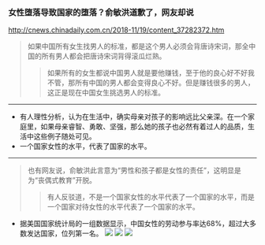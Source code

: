 ### 女性堕落导致国家的堕落？俞敏洪道歉了，网友却说
http://cnews.chinadaily.com.cn/2018-11/19/content_37282372.htm
>如果中国所有女生找男人的标准，都是这个男人必须会背唐诗宋词，那全中国的所有男人都会把唐诗宋词背得滚瓜烂熟。
>>如果所有的女生都说中国男人就是要他赚钱，至于他的良心好不好我不管，那所有中国的男人都会变得良心不好。但是赚钱很多的男人，这正是现在中国女生挑选男人的标准。
---
- 有人理性分析，认为在生活中，确实母亲对孩子的影响远比父亲深。在一个家庭里，如果母亲睿智、勇敢、坚强，那么她的孩子也必然有着过人的品质，生活中这些例子随处可见。
- 一个国家女性的水平，代表了国家的水平。
---
>也有网友说，俞敏洪此言意为“男性和孩子都是女性的责任”，这明显是为“丧偶式教育”开脱。
>>有人反驳道，不是一个国家女性的水平代表了一个国家的水平，而是一个国家对待女性的水平代表了一个国家的水平。
- 据美国国家统计局的一组数据显示，中国女性的劳动参与率达68%，超过大多数发达国家，位列第一名。
![](http://www.chinanews.com/cr/2018/1119/2354584119.png)
![](http://www.chinanews.com/cr/2018/1119/150610357.png)
![](http://www.chinanews.com/cr/2018/1119/194300869.png)